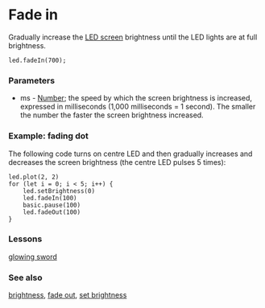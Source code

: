 # Fade in

Gradually increase the [LED screen](/microbit/device/screen) brightness until the LED lights are at full brightness.

```sig
led.fadeIn(700);
```

### Parameters

* ms - [Number](/microbit/reference/types/number); the speed by which the screen brightness is increased, expressed in milliseconds (1,000 milliseconds = 1 second). The smaller the number the faster the screen brightness increased.

### Example: fading dot

The following code turns on centre LED and then gradually increases and decreases the screen brightness (the centre LED pulses 5 times):

```blocks
led.plot(2, 2)
for (let i = 0; i < 5; i++) {
    led.setBrightness(0)
    led.fadeIn(100)
    basic.pause(100)
    led.fadeOut(100)
}
```

### Lessons

[glowing sword](/microbit/lessons/glowing-sword)

### See also

[brightness](/microbit/reference/led/brightness), [fade out](/microbit/reference/led/fade-out), [set brightness](/microbit/reference/led/set-brightness)

